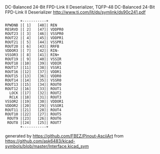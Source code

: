 DC-Balanced 24-Bit FPD-Link II Deserializer, TQFP-48
DC-Balanced 24-Bit FPD-Link II Deserializer
http://www.ti.com/lit/ds/symlink/ds90c241.pdf


	       +-----------+
	RPWDNB |[ 1]   [48]| REN
	RESRVD |[ 2]   [47]| VDDPR0
	ROUT23 |[ 3]   [46]| VSSPR0
	ROUT22 |[ 4]   [45]| VDDPR1
	ROUT21 |[ 5]   [44]| VSSPR1
	ROUT20 |[ 6]   [43]| RRFB
	VDDOR3 |[ 7]   [42]| RIN-
	VSSOR3 |[ 8]   [41]| RIN+
	ROUT19 |[ 9]   [40]| VSSIR
	ROUT18 |[10]   [39]| VDDIR
	ROUT17 |[11]   [38]| VSSR1
	ROUT16 |[12]   [37]| VDDR1
	ROUT15 |[13]   [36]| VDDR0
	ROUT14 |[14]   [35]| VSSR0
	ROUT13 |[15]   [34]| ROUT0
	ROUT12 |[16]   [33]| ROUT1
	  LOCK |[17]   [32]| ROUT2
	  RCLK |[18]   [31]| ROUT3
	VSSOR2 |[19]   [30]| VDDOR1
	VDDOR2 |[20]   [29]| VSSOR1
	ROUT11 |[21]   [28]| ROUT4
	ROUT10 |[22]   [27]| ROUT5
	 ROUT9 |[23]   [26]| ROUT6
	 ROUT8 |[24]   [25]| ROUT7
	       +-----------+


generated by https://github.com/FBEZ/Pinout-AsciiArt from https://github.com/ask6483/kicad-symbols/blob/master/Interface.kicad_sym